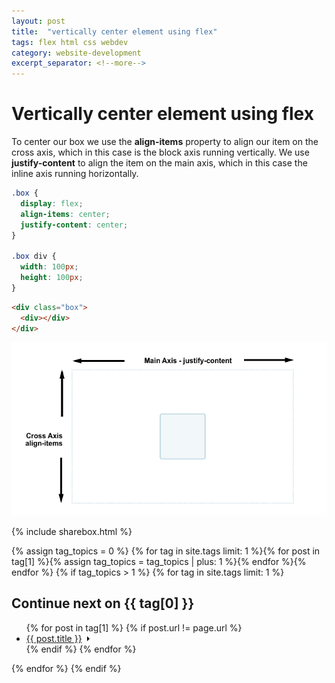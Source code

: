 ```yaml
---
layout: post
title:  "vertically center element using flex"
tags: flex html css webdev
category: website-development
excerpt_separator: <!--more-->
---
```


# Vertically center element using flex

To center our box we use the **align-items** property to align our item on the cross axis, which in this case is the block axis running vertically. We use **justify-content** to align the item on the main axis, which in this case the inline axis running horizontally.

```css
.box {
  display: flex;
  align-items: center;
  justify-content: center;
}

.box div {
  width: 100px;
  height: 100px;
}
```

```html
<div class="box">
  <div></div>
</div>
```


![flex align](/img/posts/3-1.png)

{% include sharebox.html %}

{% assign tag_topics = 0 %}
{% for tag in site.tags limit: 1 %}{% for post in tag[1] %}{% assign tag_topics = tag_topics | plus: 1 %}{% endfor %}{% endfor %}
{% if tag_topics > 1 %}
{% for tag in site.tags limit: 1 %}
<h2>Continue next on <span>{{ tag[0] }}</span></h2>
<ul class="related-links">
{% for post in tag[1] %}
{% if post.url != page.url %}
<li class="post-link">
<a href="{{ post.url }}"><span>{{ post.title }}</span><svg width="13px" height="10px" viewBox="0 0 13 10"><path d="M1,5 L11,5"></path><polyline points="8 1 12 5 8 9"></polyline></svg></a></li>
{% endif %}
{% endfor %}
</ul>
{% endfor %}
{% endif %}

